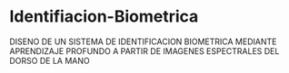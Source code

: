 # Identifiacion-Biometrica
DISENO DE UN SISTEMA DE IDENTIFICACION BIOMETRICA MEDIANTE APRENDIZAJE PROFUNDO A PARTIR DE IMAGENES ESPECTRALES DEL DORSO DE LA MANO
